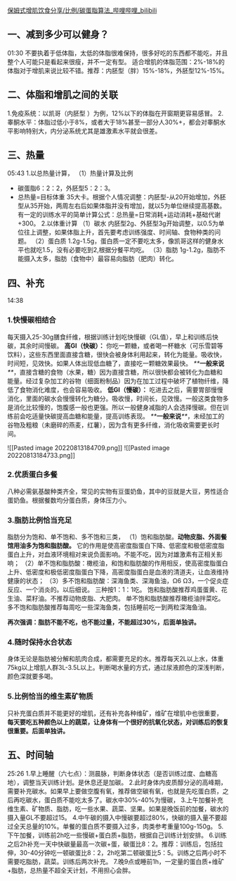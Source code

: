 [保姆式增肌饮食分享/比例/碳蛋脂算法_哔哩哔哩_bilibili](https://www.bilibili.com/video/BV1ev411w7bs?spm_id_from=333.999.0.0&vd_source=7c677371500352c9a4a060d378550cfd)

## 一、减到多少可以健身？
01:30
 不要执着于低体脂，太低的体脂很难保持，很多好吃的东西都不能吃，并且整个人可能只是看起来很瘦，并不一定有型。
适合增肌的体脂范围：2%-18%的体脂对于增肌来说比较不错。推荐：内胚型（胖）15%-18%，外胚型12%-15%。 

## 二、体脂和增肌之间的关联

1.免疫系统：以凯哥（内胚型 ）为例，12%以下的体脂在开窗期更容易感冒。
2.睾酮水平：体脂过低小于8%，或者大于18%甚至一部分人30%+，都会对睾酮水平影响特别大，内分泌系统尤其是雄激素水平就会很差。

## 三、热量
05:43
1.以总热量计算，
（1）热量计算及比例
- 碳蛋脂6：2：2，外胚型5：2：3。
- 总热量=目标体重 35大卡。根据个人情况调整：内胚型-从20开始增加，外胚型从35开始，两周左右后如果体脂并没有增加，就以5为单位继续提高基数。 有一定的训练水平的简单计算公式：总热量=日常消耗+运动消耗+基础代谢+300。
2.以体重计算
（1）碳水
 内胚型2g、外胚型3g开始调整，以0.5为单位往上调整，如果体脂上升，首先要考虑训练强度、时间轴、食物种类的问题。
（2）蛋白质
 1.2g-1.5g，蛋白质一定不要吃太多，像凯哥这样的健身水平也就吃1.5，没有必要吃到2,根据分餐平均吃。
（3）脂肪
 1g-1.2g，脂肪不能摄入太多，脂肪（食物中）最容易向脂肪（肥肉）转化。

## 四、补充
14:38
### 1.快慢碳相结合
 每天摄入25-30g膳食纤维，根据训练计划吃快慢碳（GL值），早上和训练后快碳，其余时间慢碳。
 **高GI（快碳）：**
你吃一颗糖，或者喝一杯糖水（可乐雪碧等饮料），这些东西里面直接含糖，很快会被身体利用起来，转化为能量。吸收快，时间短，见效快。如果人体出现低血糖了，直接吃一颗糖效果最快。
_**_**一般来说**_**_，直接含糖的食物（水果，糖）因为直接含糖，所以很快都会被转化为血糖和能量。经过复杂加工的谷物（细面粉制品）因为在加工过程中破坏了植物纤维，降低了食物消化难度，也会容易吸收。
**低GI（慢碳）：**
吃进去之后，需要胃部慢慢消化，里面的碳水会慢慢转化为糖分。吸收慢，时间长，见效慢。一般这类食物多是消化比较慢的，饱腹感一般也更强。所以一般健身减脂的人会选择慢碳。但在训练前会吃适量快碳提高血糖和能量，提高训练表现。
_**_**一般来说**_**_，未经加工的谷物及粗粮（未磨碎的燕麦，红薯），因为含有更多纤维，消化吸收需要更长时间。

 ![[Pasted image 20220813184709.png]]
![[Pasted image 20220813184733.png]]
### 2.优质蛋白多餐
八种必需氨基酸种类齐全，常见的实物有豆蛋奶鱼，其中的豆就是大豆，男性适合蛋奶鱼。根据餐数均分蛋白质，身体压力小。
### 3.脂肪比例恰当充足
脂肪分为饱和、单不饱和、多不饱和三类，
（1）饱和脂肪酸。**动物皮脂、外面餐馆用油多为饱和脂肪酸。** 它的作用是使高密度脂蛋白下降、低密度和极低密度脂蛋白上升，对血液环境相对来说负面影响。不能不吃，因为对雄激素有正相关影响；
（2）单不饱和脂肪酸：橄榄油，和饱和脂肪酸的作用相反，使高密度脂蛋白上升、低密度和极低密度脂蛋白下降，高密度脂蛋白是血液的清道夫，让血液维持健康的状态；
（3）多不饱和脂肪酸：深海鱼类、深海鱼油，Ω6 Ω3，一个促炎症反应、一个消炎的。以后细说。
三种按1：1：1吃。
 饱和脂肪酸推荐鸡蛋蛋黄、花生油、菜籽油。不推荐动物皮脂、大肥肉。
 单不饱和脂肪酸推荐橄榄油拌菜吃。
 多不饱和脂肪酸推荐每周吃一些深海鱼类，包括睡前吃一到两粒深海鱼油。

 **再次强调：脂肪不能不吃，也不能过量，不能超过30%，后面单独讲。**

### 4.随时保持水合状态
 身体无论是脂肪被分解和肌肉合成，都需要充足的水。推荐每天2L以上水，体重75kg以上增肌人群3L-3.5L以上。判断喝水量的方式，通过尿液颜色的深浅判断，颜色深就要多喝。
### 5.比例恰当的维生素矿物质
 只补充蛋白质并不能更好的增肌，还有补充各种维矿，维矿在增肌中也很重要，
 **每天要吃五种颜色以上的蔬菜，让身体有一个很好的抗氧化状态，对训练后的恢复很重要。后面单独讲。** 

## 五、时间轴
25:26
1.早上睡醒（六七点）：测晨脉，判断身体状态（是否训练过度、血糖高地），调整当天训练计划。是休息还是加碳。
2.此时身体内皮质醇分泌的高峰期，需要补充碳水。如果早上要做空腹有氧，推荐做空碳有氧，也就是先吃蛋白质，之后再吃碳水，蛋白质不能吃太多了。碳水中30%-40%为慢碳，
3.上午加餐补充维生素、矿物质、脂肪，吃一些水果、蔬菜、坚果。如果是晚饭前的加餐，碳水的摄入量GL不要超过15。
4.中午碳的摄入中慢碳要超过80%，快碳的摄入量不要超过全天总量的10%。单餐的蛋白质不要摄入过多，肉类参考重量100g-150g。
5.下午加餐，训练前2h吃一些慢碳+蛋白质+脂肪，根据自己训练计划安排。
6.训练之后2h补充一天中快碳量最高一次碳+蛋，碳蛋比8：2。推荐：训练后，包括拉伸，30-40分钟吃一顿碳蛋比8：2，2h吃第二顿碳蛋比5：5。训练之后两小时不需要吃脂肪，蔬菜。训练后两次补充。
7.晚9点或睡前1h，一定量的蛋白质+维矿+脂肪，总热量不超全天计划，不用担心会胖。 